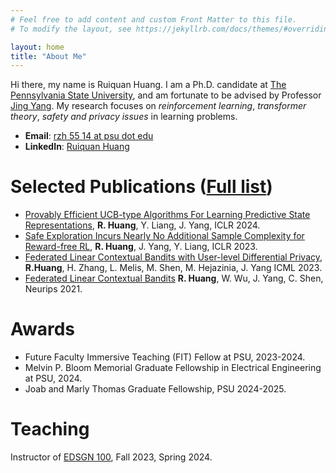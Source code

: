 ```yaml
---
# Feel free to add content and custom Front Matter to this file.
# To modify the layout, see https://jekyllrb.com/docs/themes/#overriding-theme-defaults

layout: home
title: "About Me"
---
```


Hi there, my name is Ruiquan Huang. I am a Ph.D. candidate at <a href="https://psu.edu" target="_blank">The Pennsylvania State University</a>, and am fortunate to be advised by Professor <a href="https://www.ee.psu.edu/yang/" target="_blank">Jing Yang</a>. My research focuses on *reinforcement learning*, *transformer theory*, *safety and privacy issues* in learning problems.

- **Email**: <a href="mailto:rzh5514@psu.edu" target="_blank">rzh 55 14 at psu dot edu</a>
- **LinkedIn**: [Ruiquan Huang](https://www.linkedin.com/in/ruiquan-huang-369543185/)


# Selected Publications ([Full list](https://scholar.google.com/citations?user=0eo3JGgAAAAJ&hl=en))
- [Provably Efficient UCB-type Algorithms For Learning Predictive State Representations](https://arxiv.org/abs/2307.00405), **R. Huang**, Y. Liang, J. Yang, ICLR 2024.
- [Safe Exploration Incurs Nearly No Additional Sample Complexity for Reward-free RL](https://arxiv.org/abs/2206.14057), **R. Huang**, J. Yang, Y. Liang, ICLR 2023.
- [Federated Linear Contextual Bandits with User-level Differential Privacy](https://proceedings.mlr.press/v202/huang23q.html), **R.Huang**, H. Zhang, L. Melis, M. Shen, M. Hejazinia, J. Yang ICML 2023.
- [Federated Linear Contextual Bandits](https://proceedings.neurips.cc/paper_files/paper/2021/hash/e347c51419ffb23ca3fd5050202f9c3d-Abstract.html)
**R. Huang**, W. Wu, J. Yang, C. Shen, Neurips 2021.
  
# Awards
- Future Faculty Immersive Teaching (FIT) Fellow at PSU, 2023-2024.
- Melvin P. Bloom Memorial Graduate Fellowship in Electrical Engineering at PSU, 2024.
- Joab and Marly Thomas Graduate Fellowship, PSU 2024-2025.

# Teaching
Instructor of [EDSGN 100](https://sites.psu.edu/engineeringdesign100/), Fall 2023, Spring 2024.



